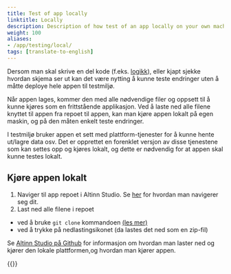 ```yaml
---
title: Test of app locally
linktitle: Locally
description: Description of how test of an app locally on your own machine.
weight: 100
aliases:
- /app/testing/local/
tags: [translate-to-english]
---
```


Dersom man skal skrive en del kode (f.eks. [logikk](/app/development/logic/)), eller kjapt sjekke hvordan skjema ser ut kan det være nytting å kunne teste endringer uten å måtte deploye hele appen til testmiljø.

Når appen lages, kommer den med alle nødvendige filer og oppsett til å kunne kjøres som en frittstående applikasjon. Ved å laste ned alle filene knyttet til appen fra repoet til appen, kan man kjøre
appen lokalt på egen maskin, og på den måten enkelt teste endringer.

I testmiljø bruker appen et sett med plattform-tjenester for å kunne hente ut/lagre data osv. Det er opprettet en forenklet versjon av disse tjenestene som kan settes opp og kjøres lokalt, og dette er 
nødvendig for at appen skal kunne testes lokalt. 

## Kjøre appen lokalt

1. Naviger til app repoet i Altinn Studio. Se [her](/app/getting-started/navigation/repos/) for hvordan man navigerer seg dit.
2. Last ned alle filene i repoet
  - ved å bruke `git clone` kommandoen [(les mer)](https://git-scm.com/book/en/v2/Git-Basics-Getting-a-Git-Repository)
  - ved å trykke på nedlastingsikonet (da lastes det ned som en zip-fil)


Se [Altinn Studio på Github](https://github.com/Altinn/app-localtest/blob/master/README.md) for informasjon om hvordan man laster ned
og kjører den lokale plattformen,og hvordan man kjører appen.

{{<children />}}
